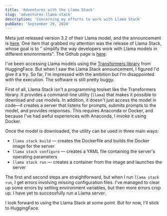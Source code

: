 ```yaml
---
title: 'Adventures with the Llama Stack'
slug: 'adventures-llama-stack'
description: 'Concerning my efforts to work with Llama Stack'
pubDate: 'September 29, 2024'
---
```

Meta just released version 3.2 of their Llama model, and the announcement is [here](https://ai.meta.com/blog/llama-3-2-connect-2024-vision-edge-mobile-devices/). One item that grabbed my attention was the release of Llama Stack, whose goal is to " simplify the way developers work with Llama models in different environments". The Github page is [here](https://github.com/meta-llama/llama-stack).

I've been accessing Llama models using the [Transformers library](https://huggingface.co/docs/transformers/en/index) from HuggingFace. But when I saw the Llama Stack announcement, I figured I'd give it a try. So far, I'm impressed with the ambition but I'm disappointed with the execution. The software is still pretty buggy.

First of all, Llama Stack isn't a programming toolset like the Transformers library. It provides a command-line utility (`llama`) that makes it possible to download and use models. In addition, it doesn't just access the model in code&mdash;it creates a server that listens for prompts, submits prompts to the model, and provides responses. This requires Anaconda or Docker, and because I've had awful experiences with Anaconda, I invoke it using Docker.

Once the model is downloaded, the utility can be used in three main ways:
* `llama stack build` &mdash; creates the Dockerfile and builds the Docker image for the server
* `llama stack configure` &mdash; creates a YAML file containing the server's operating parameters
* `llama stack run` &mdash; creates a container from the image and launches the server

The first and second steps are straightforward, but when I run `llama stack run`, I get errors involving missing configuration files. I've managed to clear up some errors by setting environment variables, but then more errors crop up. I have yet to successfully run a Llama server.

I look forward to using the Llama Stack at some point. But for now, I'll stick to HuggingFace.
